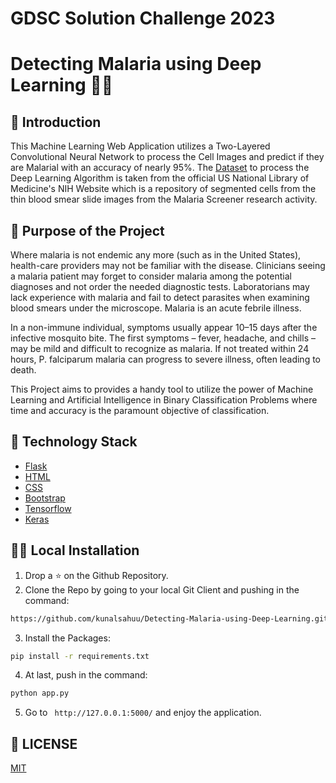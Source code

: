 # GDSC Solution Challenge 2023
# Detecting Malaria using Deep Learning 🦟🦠

## 📌 Introduction

This Machine Learning Web Application utilizes a Two-Layered Convolutional Neural Network to process the Cell Images and predict if they are Malarial with an accuracy of nearly 95%. The [Dataset](https://www.dropbox.com/s/f20w7sqvxvl0p68/malaria-dataset.zip) to process the Deep Learning Algorithm is taken from the official US National Library of Medicine's NIH Website which is a repository of segmented cells from the thin blood smear slide images from the Malaria Screener research activity.

## 🎯 Purpose of the Project

Where malaria is not endemic any more (such as in the United States), health-care providers may not be familiar with the disease. Clinicians seeing a malaria patient may forget to consider malaria among the potential diagnoses and not order the needed diagnostic tests. Laboratorians may lack experience with malaria and fail to detect parasites when examining blood smears under the microscope. Malaria is an acute febrile illness. 

In a non-immune individual, symptoms usually appear 10–15 days after the infective mosquito bite. The first symptoms – fever, headache, and chills – may be mild and difficult to recognize as malaria. If not treated within 24 hours, P. falciparum malaria can progress to severe illness, often leading to death. 

This Project aims to provides a handy tool to utilize the power of Machine Learning and Artificial Intelligence in Binary Classification Problems where time and accuracy is the paramount objective of classification.

## 🏁 Technology Stack

* [Flask](https://github.com/pallets/flask)
* [HTML](https://www.w3.org/TR/html52/)
* [CSS](https://developer.mozilla.org/en-US/docs/Web/CSS)
* [Bootstrap](https://getbootstrap.com/)
* [Tensorflow](https://www.tensorflow.org/)
* [Keras](http://keras.io/)

## 🏃‍♂️ Local Installation

1. Drop a ⭐ on the Github Repository. 
2. Clone the Repo by going to your local Git Client and pushing in the command: 

```sh
https://github.com/kunalsahuu/Detecting-Malaria-using-Deep-Learning.git
```

3. Install the Packages: 
```sh
pip install -r requirements.txt
```

4. At last, push in the command:
```sh
python app.py
```

5. Go to ` http://127.0.0.1:5000/` and enjoy the application.

## 📜 LICENSE

[MIT](https://github.com/kunalsahuu/Detecting-Malaria-using-Deep-Learning/blob/main/LICENSE)
